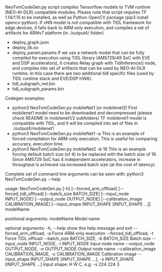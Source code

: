 NeoTvmCodeGen.py script compiles Tensorflow models to TVM runtime (NEO-AI-DLR) compatible modules.
Please note that script requires TF 1.14/1.15 to be installed, as well as Python OpenCV package (pip3 install opencv-python).
If xNN model is not compatible with TIDL framework for edge devices, it falls back to ARM only execution, and compiles a 
set of artifacts for ARMv7 platform (in ./output4/<modelname> folder)
- deploy_graph.json
- deploy_lib.so
- deploy_param.params
If we use a network model that can be fully compiled for execution using TIDL library (AM5729/49 SoC with EVE and DSP accelerators),
it creates Relay graph with TidlInference() node, and compiles into set of artifacts that can be used by NEO-AI-DLR runtime.
In this case there are two additional tidl specific files (used by TIDL runtime stack and EVE/DSP HWA).
- tidl_subgraph_net.bin 
- tidl_subgraph_params.bin 

Codegen examples: 
- python3 NeoTvmCodeGen.py mobileNet1 (or mobilenet2)
    First mobilenet1 model need to be downloaded and decompressed (please check README in mobilenet1/2 subfolders)
    TF mobilenet1 model is compatible with TIDL, and it will be compiled into set of files in ./output4/mobilenet1
- python3 NeoTvmCodeGen.py mobileNet1 -a 
    This is an example of forced compilation for ARM-only execution. This is useful for comparing accuracy, execution time.
- python3 NeoTvmCodeGen.py mobileNet2 -b 16
    This is an example forcing default batch size (of 4) to be replaced with the batch size of 16.
    Since AM5729 SoC has 4 independent accelerators, increase in throughput is achieved via increased batch size (at the cost of latency).


Complete set of command line arguments can be seen with:
   python3 NeoTvmCodeGen.py --help


usage: NeoTvmCodeGen.py [-h] [--forced_arm_offload] [--forced_tidl_offload]
                        [--batch_size BATCH_SIZE] [--input_node INPUT_NODE]
                        [--output_node OUTPUT_NODE]
                        [--calibration_image CALIBRATION_IMAGE]
                        [--input_shape INPUT_SHAPE [INPUT_SHAPE ...]]
                        modelName

positional arguments:
  modelName             Model name

optional arguments:
  -h, --help            show this help message and exit
  --forced_arm_offload, -a
                        Force ARM-only execution
  --forced_tidl_offload, -t
                        Force TIDL offload
  --batch_size BATCH_SIZE, -b BATCH_SIZE
                        Batch size
  --input_node INPUT_NODE, -i INPUT_NODE
                        Input node name
  --output_node OUTPUT_NODE, -o OUTPUT_NODE
                        Output node name
  --calibration_image CALIBRATION_IMAGE, -c CALIBRATION_IMAGE
                        Calibration image
  --input_shape INPUT_SHAPE [INPUT_SHAPE ...], -s INPUT_SHAPE [INPUT_SHAPE ...]
                        Input shape: H W C, e.g. -s 224 224 3

